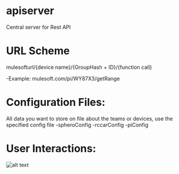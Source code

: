apiserver
=========

Central server for Rest API


URL Scheme
==========
mulesofturl/{device name}/{GroupHash + ID}/{function call}

  -Example: mulesoft.com/pi/WY87X3/getRange
  
Configuration Files:
====================
All data you want to store on file about the teams or devices, use the specified config file
-spheroConfig
-rccarConfig
-piConfig

User Interactions:
===================

![alt text](http://i.imgur.com/CpXXlxq.png "Logo Title Text 1")
